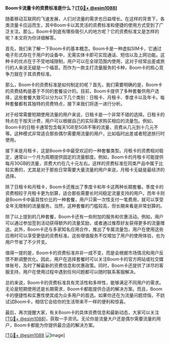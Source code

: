 **Boom卡流量卡的资费标准是什么？[[TG💪+ @esim1088](https://t.me/s/esim1088)]**

随着移动互联网的飞速发展，人们对流量的需求也日益增长。在这样的背景下，各类流量卡应运而生，其中Boom卡以其灵活的资费标准和便捷的使用方式受到了广泛关注。那么，Boom卡到底有哪些吸引人的地方呢？它的资费标准又是怎样的呢？本文将为你详细解答。

首先，我们来了解一下Boom卡的基本概念。Boom卡是一种虚拟SIM卡，它通过电子形式存在于用户的设备中，无需实体卡即可实现通话、短信以及上网功能。这种卡的优点在于不受地域限制，用户可以在全球范围内使用，这对于经常出差或旅行的人来说无疑是一个福音。而作为一款主打流量服务的卡种，Boom卡的核心竞争力就在于其资费标准。

那么，Boom卡的资费标准是如何制定的呢？首先，我们需要明确的是，Boom卡的资费结构是基于不同的套餐设计的。目前，Boom卡提供了多种套餐供用户选择，这些套餐大致可以分为以下几个类别：日租卡、月租卡、季度卡以及年卡。每种套餐都有其独特的资费特点，接下来我们将逐一进行分析。

对于经常需要短期使用流量的用户来说，日租卡是一个非常不错的选择。日租卡的特点在于按天计费，用户可以根据自己的实际需求购买相应的流量包。例如，Boom卡的日租卡通常包含每天1GB至5GB不等的流量，资费从几元到十几元不等。这种模式非常适合那些偶尔需要用流量的用户，比如临时出差或者短途旅行时使用。

接下来是月租卡，这是Boom卡中最受欢迎的一种套餐类型。月租卡的资费相对稳定，通常以一个月为周期提供固定的流量额度。例如，Boom卡的月租卡可能提供每月30GB的流量，资费大约在几十元左右。这样的资费标准在同类产品中属于比较实惠的，尤其是对于那些日常需要大量流量的用户来说，月租卡无疑是最经济的选择。

除了日租卡和月租卡，Boom卡还推出了季度卡和年卡这两种长期套餐。季度卡的资费相较于月租卡更为划算，适合那些需要长时间稳定流量支持的用户。而年卡则是Boom卡中最具性价比的一种套餐，用户只需一次性支付一笔费用，就可以享受全年无限制的流量服务。当然，这种套餐的门槛较高，但长期来看是非常划算的。

除了以上提到的几种套餐，Boom卡还有一些附加的服务和优惠活动。例如，用户可以通过参加签到活动获得额外的流量奖励，或者通过推荐好友获得更多的流量赠送。此外，Boom卡还与多家知名应用合作，推出了专属流量包，用户在使用这些应用时可以享受更低的资费标准。这些增值服务不仅增加了用户的使用体验，也为用户节省了不少开支。

值得一提的是，Boom卡的资费标准并非一成不变，而是会根据市场情况和用户反馈不断调整优化。因此，用户在选择套餐时可以关注Boom卡的官方网站或社交媒体账号，及时了解最新的资费信息和优惠政策。同时，Boom卡还提供了详尽的客服支持，用户在使用过程中遇到任何问题都可以随时联系客服解决。

总的来说，Boom卡的资费标准具有灵活性和多样性，能够满足不同用户的需求。无论是短期使用还是长期需求，Boom卡都能提供合适的解决方案。而且，Boom卡的便捷性和实惠性使其成为众多用户的首选。如果你还在为流量问题烦恼，不妨试试Boom卡，相信它会给你的生活带来不一样的便利和惊喜。

最后，再次提醒大家，有关Boom卡的具体资费信息和最新动态，大家可以关注[[TG💪+ @esim1088](https://t.me/s/esim1088)]，获取一手资讯。无论你是流量大户还是偶尔需要流量的用户，Boom卡都能为你提供最合适的解决方案。

[[TG💪+ @esim1088](https://t.me/s/esim1088) ![Image](https://i.postimg.cc/4NQfJmqS/Snipaste-2025-05-13-00-14-12.png)]